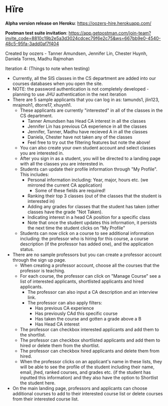 # Hïre

**Alpha version release on Heroku**: https://oozers-hire.herokuapp.com/

**Postman test suite invitation**: https://app.getpostman.com/join-team?invite_code=8810c19b2e5a3d3024cdcec79f6e2c75&ws=667bb9e0-4540-48c5-95fa-3add0af7f404

Created by oozers - Tanner Amundsen, Jennifer Lin, Chester Huynh, Daniela Torres, Madhu Rajmohan

Iteration 4: (Things to note when testing)
- Currently, all the SIS classes in the CS department are added into our courses databases when you open the site. 
- NOTE: the password authentication is not completely developed - planning to use JHU authentication in the next iteration
- There are 5 sample applicants that you can log in as: tamunds1, jlin123, mrajmoh1, dtorre17, xhuynh1. 
  - These applicants are currently "interested" in all of the classes in the CS department.
      - Tanner Amundsen has Head CA interest in all the classes
      - Jennifer Lin has previous CA experience in all the classes
      - Jennifer, Tanner, Madhu have recieved A in all the classes
      - Daniela, Chester have not taken any of the classes
      - Feel free to try out the filtering features but note the above!
  - You can also create your own student account and select classes you are interested in.
  - After you sign in as a student, you will be directed to a landing page with all the classes you are interested in. 
  - Students can update their profile information through "My Profile". This includes:
      - Personal information including: Year, major, hours etc. (we mirrored the current CA application)
          - Some of these fields are required!
      - Ranking their top 3 classes (out of the classes that the student is interested in)
      - Adding any grades for classes that the student has taken (other classes have the grade "Not Taken).
      - Indicating interest in a head CA position for a specific class
      - Note that once the student updates this information, it persists the next time the student clicks on "My Profile"
  - Students can now click on a course to see additional information including: the professor who is hiring for this course, a course description (if the professor has added one), and the application status.
- There are no sample professors but you can create a professor account through the sign up page.
  - When creating a professor account, choose all the courses that the professor is teaching.
  - For each course, the professor can click on "Manage Course" see a list of interested applicants, shortlisted applicants and hired applicants.
      - The professor can also input a CA description and an interview link. 
      - The professor can also apply filters:
          - Has previous CA experience
          - Has previously CAd this specific course
          - Has taken the course and gotten a grade above a B
          - Has Head CA interest
  - The professor can checkbox interested applicants and add them to the shortlist.
  - The professor can checkbox shortlisted applicants and add them to hired or delete them from the shortlist.
  - The professor can checkbox hired applicants and delete them from hired.
  - When the professor clicks on an applicant's name in these lists, they will be able to see the profile of the student including their name, email, jhed, ranked courses, and grades etc. (if the student has inputted this information) and they also have the option to Shortlist the student here.
- On the main landing page, professors and applicants can choose additional courses to add to their interested course list or delete courses from their interested course list.
